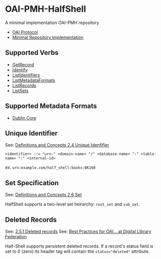 # OAI-PMH-HalfShell

A minimal implementation OAI-PMH repository

* [OAI Protocol](http://www.openarchives.org/OAI/openarchivesprotocol.html)
* [Minimal Repository Implementation](http://www.openarchives.org/OAI/2.0/guidelines-repository.htm#MinimalImplementation)

## Supported Verbs

* [GetRecord](http://www.openarchives.org/OAI/openarchivesprotocol.html#GetRecord)
* [Identify](http://www.openarchives.org/OAI/openarchivesprotocol.html#Identify)
* [ListIdentifiers](http://www.openarchives.org/OAI/openarchivesprotocol.html#ListIdentifiers)
* [ListMetadataFormats](http://www.openarchives.org/OAI/openarchivesprotocol.html#ListMetadataFormats)
* [ListRecords](http://www.openarchives.org/OAI/openarchivesprotocol.html#ListRecords)
* [ListSets](http://www.openarchives.org/OAI/openarchivesprotocol.html#ListSets)

## Supported Metadata Formats

* [Dublin Core](http://www.openarchives.org/OAI/openarchivesprotocol.html#dublincore)

## Unique Identifier

See: [Definitions and Concepts 2.4 Unique Idenfifier](http://www.openarchives.org/OAI/openarchivesprotocol.html#UniqueIdentifier)

`<identifier> ::= "urn:" <domain-name> "/" <database-name> ":" <table-name> ":" <internal-id>`

ex. `urn:example.com/half_shell:books:BK160`

## Set Specification

See: [Definitions and Concepts 2.6 Set](http://www.openarchives.org/OAI/openarchivesprotocol.html#Set)

HalfShell supports a two-level set heirarchy: `root_set` and `sub_set`.

## Deleted Records

See: [2.5.1 Deleted records](http://www.openarchives.org/OAI/openarchivesprotocol.html#DeletedRecords)
See: [Best Practices for OAI... at Digital Library Federation](http://webservices.itcs.umich.edu/mediawiki/oaibp/index.php/Deleted_Record_Example_1)

Half-Shell supports persistent deleted records. If a record's status field is set to 0 (zero) its 
header tag will contain the `status="deleted"` attribute.